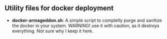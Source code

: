 Utility files for docker deployment
--- 

 * **docker-armageddon.sh**: A simple script to completly purge and sanitize the docker in your system. WARNING! use it with caution, as it destroys everything. Not sure why I keep it here.

